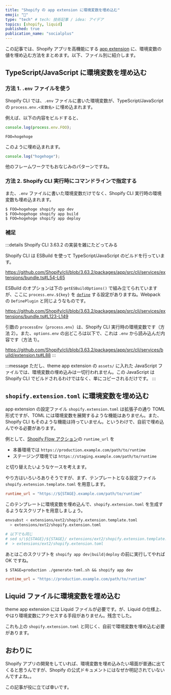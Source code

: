 ```yaml
---
title: "Shopify の app extension に環境変数を埋め込む"
emoji: "🧩"
type: "tech" # tech: 技術記事 / idea: アイデア
topics: [shopify, liquid]
published: true
publication_name: "socialplus"
---
```


この記事では、Shopify アプリを高機能にする [app extension](https://shopify.dev/docs/apps/build/app-extensions/list-of-app-extensions) に、環境変数の値を埋め込む方法をまとめます。以下、ファイル別に紹介します。

## TypeScript/JavaScript に環境変数を埋め込む

### 方法 1. `.env` ファイルを使う

Shopify CLI では、`.env` ファイルに書いた環境変数が、TypeScript/JavaScript の `process.env.<変数名>` に埋め込まれます。

例えば、以下の内容をビルドすると、

```ts:extensions/ext1/src/index.ts
console.log(process.env.FOO);
```

```sh:.env
FOO=hogehoge
```

このように埋め込まれます。

```js:extensions/ext1/dist/ext1.js
console.log("hogehoge");
```

他のフレームワークでもおなじみのパターンですね。

### 方法 2. Shopify CLI 実行時にコマンドラインで指定する

また、`.env` ファイルに書いた環境変数だけでなく、Shopify CLI 実行時の環境変数も埋め込まれます。

```bash
$ FOO=hogehoge shopify app dev
$ FOO=hogehoge shopify app build
$ FOO=hogehoge shopify app deploy
```

### 補足

:::details Shopify CLI 3.63.2 の実装を雑にたどってみる

Shopify CLI は ESBuild を使って TypeScript/JavaScript のビルドを行っています。

https://github.com/Shopify/cli/blob/3.63.2/packages/app/src/cli/services/extensions/bundle.ts#L54-L65

ESBuild のオプションは下の `getESBuildOptions()` で組み立てられていますが、ここに `process.env.${key}` を [`define`](https://esbuild.github.io/api/#define) する設定がありますね。Webpack の `DefinePlugin` と同じようなものです。

https://github.com/Shopify/cli/blob/3.63.2/packages/app/src/cli/services/extensions/bundle.ts#L123-L149

引数の `processEnv`（`process.env`）は、Shopify CLI 実行時の環境変数です（方法 2）。また、`options.env` の出どころは以下で、これは `.env` から読み込んだ内容です（方法 1）。

https://github.com/Shopify/cli/blob/3.63.2/packages/app/src/cli/services/build/extension.ts#L88
:::

:::message
ただし、theme app extension の `assets/` に入れた JavaScript ファイルでは、環境変数の埋め込みは一切行われません。この JavaScript は Shopify CLI でビルドされるわけではなく、単にコピーされるだけです。
:::

## `shopify.extension.toml` に環境変数を埋め込む

app extension の設定ファイル `shopify.extension.toml` は拡張子の通り TOML 形式ですが、TOML には環境変数を展開するような機能はありません。また、Shopify CLI もそのような機能は持っていません。というわけで、自前で埋め込んでやる必要があります。

例として、[Shopify Flow アクション](https://shopify.dev/docs/apps/build/flow/actions/reference#action-extension-fields)の `runtime_url` を

- 本番環境では `https://production.example.com/path/to/runtime`
- ステージング環境では `https://staging.example.com/path/to/runtime`

と切り替えたいようなケースを考えます。

やり方はいろいろありそうですが、まず、テンプレートとなる設定ファイル `shopify.extension.template.toml` を用意します。

```toml:extensions/ext2/shopify.extension.template.toml
runtime_url = "https://${STAGE}.example.com/path/to/runtime"
```

このテンプレートに環境変数を埋め込んで、`shopify.extension.toml` を生成するようなスクリプトを用意しましょう。

```sh:generate-toml.sh
envsubst < extensions/ext2/shopify.extension.template.toml
  > extensions/ext2/shopify.extension.toml

# 以下でも同じ
# sed s/\${STAGE}/${STAGE}/ extensions/ext2/shopify.extension.template.toml
#  > extensions/ext2/shopify.extension.toml
```

あとはこのスクリプトを `shopify app dev|build|deploy` の前に実行してやれば OK ですね。

```console
$ STAGE=production ./generate-toml.sh && shopify app dev
```

```toml:extensions/ext2/shopify.extension.toml
runtime_url = "https://production.example.com/path/to/runtime"
```

## Liquid ファイルに環境変数を埋め込む

theme app extension には Liquid ファイルが必要です。が、Liquid の仕様上、やはり環境変数にアクセスする手段がありません。残念でした。

これも上の `shopify.extension.toml` と同じく、自前で環境変数を埋め込む必要があります。

## おわりに

Shopify アプリの開発をしていれば、環境変数を埋め込みたい場面が普通に出てくると思うんですが、Shopify の公式ドキュメントにはなぜか明記されていないんですよね。。

この記事が役に立てば幸いです。
